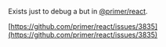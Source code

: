 Exists just to debug a but in [@primer/react](https://github.com/primer/react/).

[https://github.com/primer/react/issues/3835](https://github.com/primer/react/issues/3835)
